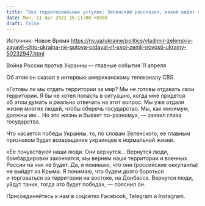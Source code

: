 ```yaml
---
title: "Без территориальных уступок: Зеленский рассказал, какой видит победу Украины"
date: Mon, 11 Apr 2022 16:11:00 +0300
draft: false
---
```

Источник: Новое Время https://nv.ua/ukraine/politics/vladimir-zelenskiy-zayavil-chto-ukraina-ne-gotova-otdavat-rf-svoi-zemli-novosti-ukrainy-50232947.html


Война России против Украины — главные события 11 апреля

Об этом он сказал в интервью американскому телеканалу CBS.

«Готовы ли мы отдать территории за мир? Мы не готовы отдавать свои территории. Я бы не хотел попасть в ситуацию, когда мне придется об этом думать и реально отвечать на этот вопрос. Мы уже отдали жизни многих людей, чтобы сберечь государство. Мы, как минимум, должны им… Но это жизнь и бывает по-разному», — заявил глава государства.

Что касается победы Украины, то, по словам Зеленского, ее главным признаком будет возвращение украинцев к нормальной жизни.

«Ее почувствуют наши люди. Они вернутся… Вернутся люди, бомбардировки закончатся, мы вернем наши территории и военных. России на них не будет. Да, я понимаю, что они (российские оккупанты) не выйдут из Крыма. Я понимаю, что будем долго бороться и торговаться за территории на востоке, на Донбассе. Вернутся люди, уйдут танки, тогда это будет победа», — пояснил он.

Присоединяйтесь к нам в соцсетях Facebook, Telegram и Instagram.
